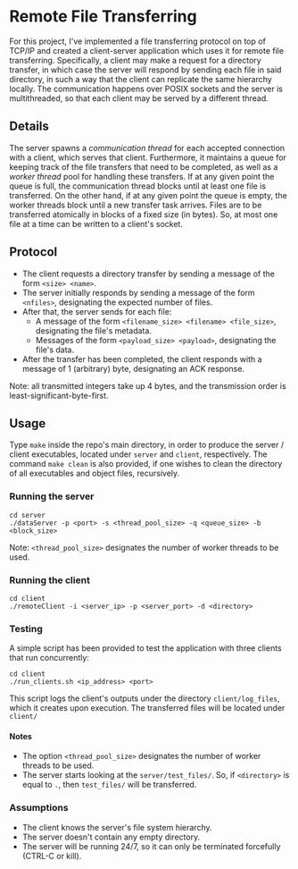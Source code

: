 # Remote File Transferring

For this project, I've implemented a file transferring protocol on top of TCP/IP and created a client-server application which uses it for
remote file transferring. Specifically, a client may make a request for a directory transfer, in which case the server will respond by
sending each file in said directory, in such a way that the client can replicate the same hierarchy locally. The communication happens over
POSIX sockets and the server is multithreaded, so that each client may be served by a different thread. 

## Details

The server spawns a _communication thread_ for each accepted connection with a client, which serves that client. Furthermore, it maintains
a queue for keeping track of the file transfers that need to be completed, as well as a _worker thread_ pool for handling these transfers.
If at any given point the queue is full, the communication thread blocks until at least one file is transferred. On the other hand, if
at any given point the queue is empty, the worker threads block until a new transfer task arrives. Files are to be transferred atomically
in blocks of a fixed size (in bytes). So, at most one file at a time can be written to a client's socket.

## Protocol

- The client requests a directory transfer by sending a message of the form `<size> <name>`.
- The server initially responds by sending a message of the form `<nfiles>`, designating the expected number of files.
- After that, the server sends for each file:
  - A message of the form `<filename_size> <filename> <file_size>`, designating the file's metadata.
  - Messages of the form `<payload_size> <payload>`, designating the file's data.
- After the transfer has been completed, the client responds with a message of 1 (arbitrary) byte, designating an ACK response.

Note: all transmitted integers take up 4 bytes, and the transmission order is least-significant-byte-first.

## Usage

Type `make` inside the repo's main directory, in order to produce the server / client executables, located under `server` and `client`,
respectively. The command `make clean` is also provided, if one wishes to clean the directory of all executables and object files, recursively.

### Running the server

```
cd server
./dataServer -p <port> -s <thread_pool_size> -q <queue_size> -b <block_size>
```

Note: `<thread_pool_size>` designates the number of worker threads to be used.

### Running the client

```
cd client
./remoteClient -i <server_ip> -p <server_port> -d <directory>
```

### Testing

A simple script has been provided to test the application with three clients that run concurrently:

```
cd client
./run_clients.sh <ip_address> <port>
```

This script logs the client's outputs under the directory `client/log_files`, which it creates upon execution. The transferred files will be
located under `client/`

#### Notes

- The option `<thread_pool_size>` designates the number of worker threads to be used.
- The server starts looking at the `server/test_files/`. So, if `<directory>` is equal to `.`, then `test_files/` will be transferred.

### Assumptions

- The client knows the server's file system hierarchy.
- The server doesn't contain any empty directory.
- The server will be running 24/7, so it can only be terminated forcefully (CTRL-C or kill).
